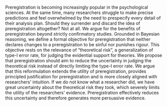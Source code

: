 Preregistration is becoming increasingly popular in the psychological sciences.
At the same time, many researchers struggle to make precise predictions and feel overwhelmed by the need to prespecify every detail of their analysis plan.
Should they surrender and discard the idea of preregistration altogether?
Not at all.
We argue for the benefits of preregistration beyond strictly confirmatory studies.
Grounded in Bayesian reasoning, we define a formal objective for preregistration that neither declares changes to a preregistration to be sinful nor punishes rigour.
This objective rests on the relevance of “theoretical risk”, a generalization of type-I error rate, for judging the evidential support for theories.
We propose that preregistration should aim to reduce the uncertainty in judging the theoretical risk instead of directly limiting the type-I error rate.
We argue that this reformulation extends the utility of preregistration, provides principled justification for preregistration and is more closely aligned with researchers' intuition.
If we do not know what a researcher did, we have great uncertainty about the theoretical risk they took, which severely limits the utility of the researchers' evidence.
Preregistration effectively reduces this uncertainty and therefore generates more persuasive evidence.
